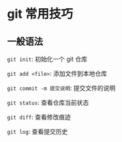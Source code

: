 # git 常用技巧

## 一般语法

`git init`: 初始化一个 git 仓库

`git add <file>`: 添加文件到本地仓库

`git commit -m 提交说明`: 提交文件的说明

`git status`: 查看仓库当前状态

`git diff`: 查看修改痕迹

`git log`: 查看提交历史
